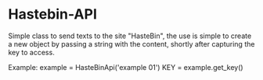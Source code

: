 # Hastebin-API

Simple class to send texts to the site "HasteBin", the use is simple to create a new object by passing a string with the content, shortly after capturing the key to access.

Example:
example = HasteBinApi('example 01')
KEY = example.get_key()
